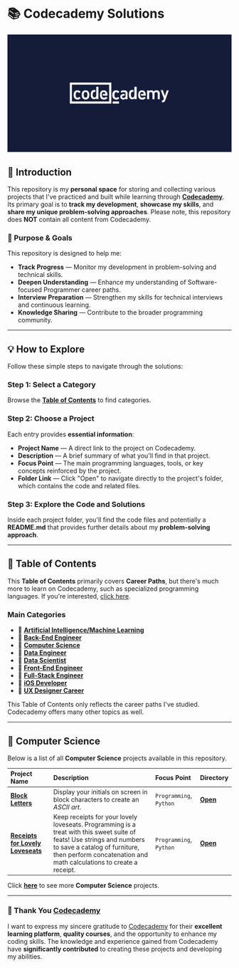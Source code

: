 # 📚 Codecademy Solutions

[![alt text](./image/codecademy.png)](https://www.codecademy.com/)

## 📗 Introduction

This repository is my **personal space** for storing and collecting various projects that I've practiced and built while learning through [**Codecademy**](https://www.codecademy.com/). Its primary goal is to **track my development**, **showcase my skills**, and **share my unique problem-solving approaches**. Please note, this repository does **NOT** contain all content from Codecademy.

### 🎯 Purpose & Goals
This repository is designed to help me:

* **Track Progress** — Monitor my development in problem-solving and technical skills.
* **Deepen Understanding** — Enhance my understanding of Software-focused Programmer career paths.
* **Interview Preparation** — Strengthen my skills for technical interviews and continuous learning.
* **Knowledge Sharing** — Contribute to the broader programming community.

---

## 💡 How to Explore

Follow these simple steps to navigate through the solutions:

### **Step 1:** Select a Category

Browse the [**Table of Contents**](#-table-of-contents) to find categories.

### **Step 2:** Choose a Project

Each entry provides **essential information**:

* **Project Name** — A direct link to the project on Codecademy.
* **Description** — A brief summary of what you'll find in that project.
* **Focus Point** — The main programming languages, tools, or key concepts reinforced by the project.
* **Folder Link** — Click "Open" to navigate directly to the project's folder, which contains the code and related files.

### **Step 3:** Explore the Code and Solutions

Inside each project folder, you'll find the code files and potentially a **README.md** that provides further details about my **problem-solving approach**.

---

## 📖 Table of Contents

This **Table of Contents** primarily covers **Career Paths**, but there's much more to learn on Codecademy, such as specialized programming languages. If you're interested, [click here](https://www.codecademy.com/).

### Main Categories

* 📂 [**Artificial Intelligence/Machine Learning**]()
* 📂 [**Back-End Engineer**]()
* 📂 [**Computer Science**](#-computer-science)
* 📂 [**Data Engineer**]()
* 📂 [**Data Scientist**]()
* 📂 [**Front-End Engineer**]()
* 📂 [**Full-Stack Engineer**]()
* 📂 [**iOS Developer**]()
* 📂 [**UX Designer Career**]()

This Table of Contents only reflects the career paths I've studied. Codecademy offers many other topics as well.

---

## 📂 Computer Science

Below is a list of all **Computer Science** projects available in this repository.

| Project Name | Description | Focus Point | Directory |
| :------------------------- | :------------------------------------------------------------------------------------------------------------------------------------------------------------------------------------------- | :---------------------------------- | :---------------------- |
| [**Block Letters**](https://www.codecademy.com/journeys/computer-science/paths/cscj-22-intro-to-programming/tracks/cscj-22-introduction-to-computer-science-career-path/modules/cscj-22-python-hello-world/projects/python-block-letters) | Display your initials on screen in block characters to create an *ASCII art*. | `Programming`, `Python` | [**Open**](./computer_science/01-block-letters/) |
| [**Receipts for Lovely Loveseats**](https://www.codecademy.com/journeys/computer-science/paths/cscj-22-intro-to-programming/tracks/cscj-22-introduction-to-computer-science-career-path/modules/cscj-22-python-hello-world/projects/python-furniture-store) | Keep receipts for your lovely loveseats. Programming is a treat with this sweet suite of feats! Use strings and numbers to save a catalog of furniture, then perform concatenation and math calculations to create a receipt. | `Programming`, `Python` | [**Open**](./computer_science/02-receipts-for-lovely-loveseats/) |

Click [**here**](./computer-science/) to see more **Computer Science** projects.

---

### 🙏 Thank You [Codecademy](https://www.codecademy.com/)

I want to express my sincere gratitude to [Codecademy](https://www.codecademy.com/) for their **excellent learning platform**, **quality courses**, and the opportunity to enhance my coding skills. The knowledge and experience gained from Codecademy have **significantly contributed** to creating these projects and developing my abilities.